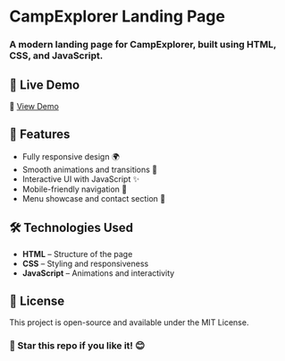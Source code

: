 # CampExplorer Landing Page

### A modern landing page for CampExplorer, built using HTML, CSS, and JavaScript.

## 🚀 Live Demo

🔗 [View Demo](https://faresgherbawi.github.io/CampExplorer/)


## 📌 Features

- Fully responsive design 🌍  
- Smooth animations and transitions 🎨  
- Interactive UI with JavaScript ✨  
- Mobile-friendly navigation 📱  
- Menu showcase and contact section 🍔  


## 🛠️ Technologies Used

- **HTML** – Structure of the page  
- **CSS** – Styling and responsiveness  
- **JavaScript** – Animations and interactivity  

## 📜 License
This project is open-source and available under the MIT License.

### 🌟 Star this repo if you like it! 😊
